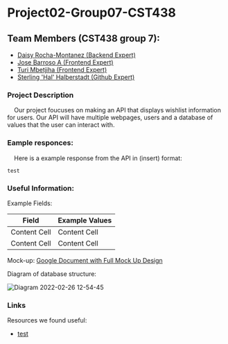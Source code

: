 # Project02-Group07-CST438

## Team Members (CST438 group 7): 
 - [Daisy Rocha-Montanez (Backend Expert)](https://github.com/daisyrocha)
 - [Jose Barroso A (Frontend Expert)](https://github.com/jbarrosoarr)
 - [Turi Mbetjiha (Frontend Expert)](https://github.com/TuriM98)
 - [Sterling 'Hal' Halberstadt (Github Expert)](https://github.com/halHalberstadt)

### Project Description<br>

&nbsp;&nbsp;&nbsp; Our project foucuses on making an API that displays wishlist information for users. Our API will have multiple webpages, users and a database of values that the user can interact with. 

### Eample responces:<br>
&nbsp;&nbsp;&nbsp; Here is a example response from the API in (insert) format: 

```
test
```

### Useful Information:<br>

Example Fields:

| Field  | Example Values |
| ------------- | ------------- |
| Content Cell  | Content Cell  |
| Content Cell  | Content Cell  |

Mock-up:
[Google Document with Full Mock Up Design](https://docs.google.com/document/d/1AMpsqILAxU9m1gk5BHLvXyZBKZw0bd1WdMqt6g40nls/edit)

Diagram of database structure:

![Diagram 2022-02-26 12-54-45](https://user-images.githubusercontent.com/90930042/155858799-8f344bbe-3633-4cc5-ae52-861d4ba7946f.png)


### Links<br>
 Resources we found useful:
   - [test](https://github.com/)
